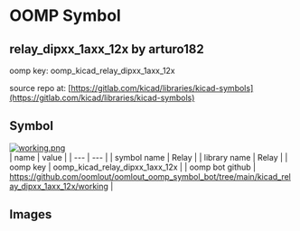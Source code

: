 # OOMP Symbol  
## relay_dipxx_1axx_12x  by arturo182  
  
oomp key: oomp_kicad_relay_dipxx_1axx_12x  
  
source repo at: [https://gitlab.com/kicad/libraries/kicad-symbols](https://gitlab.com/kicad/libraries/kicad-symbols)  
## Symbol  
  
[![working.png](working_600.png)](working.png)  
| name | value | 
| --- | --- | 
| symbol name | Relay | 
| library name | Relay | 
| oomp key | oomp_kicad_relay_dipxx_1axx_12x | 
| oomp bot github | https://github.com/oomlout/oomlout_oomp_symbol_bot/tree/main/kicad_relay_dipxx_1axx_12x/working | 
## Images  
